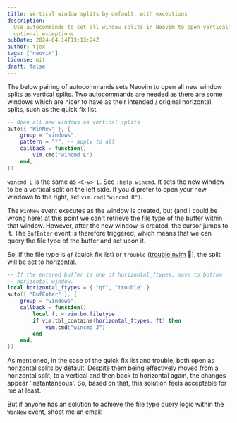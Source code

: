 ```yaml
---
title: Vertical window splits by default, with exceptions
description:
  Use autocommands to set all window splits in Neovim to open vertically with
  optional exceptions.
pubDate: 2024-04-14T13:13:24Z
author: tjex
tags: ["neovim"]
license: mit
draft: false
---
```


The below pairing of autocommands sets Neovim to open all new window splits as
vertical splits. Two autocommands are needed as there are some windows which are
nicer to have as their intended / original horizontal splits, such as the quick
fix list.

```lua
-- Open all new windows as vertical splits
auto({ "WinNew" }, {
	group = "windows",
	pattern = "*", -- apply to all
	callback = function()
		vim.cmd("wincmd L")
	end,
})
```

`wincmd L` is the same as `<C-w> L`. See `:help wincmd`. It sets the new window
to be a vertical split on the left side. If you'd prefer to open your new
windows to the right, set `vim.cmd("wincmd R")`.

The `WinNew` event executes as the window is created, but (and I could be wrong
here) at this point we can't retrieve the file type of the buffer within that
window. However, after the new window is created, the cursor jumps to it. The
`BufEnter` event is therefore triggered, which means that we can query the file
type of the buffer and act upon it.

So, if the file type is `qf` (quick fix list) or `trouble`
([trouble.nvim](https://github.com/folke/trouble.nvim) 🙌), the split will be
set to horizontal.

```lua
-- If the entered buffer is one of horizontal_ftypes, move to bottom
-- horizontal window.
local horizontal_ftypes = { "qf", "trouble" }
auto({ "BufEnter" }, {
	group = "windows",
	callback = function()
		local ft = vim.bo.filetype
		if vim.tbl_contains(horizontal_ftypes, ft) then
			vim.cmd("wincmd J")
		end
	end,
})

```

As mentioned, in the case of the quick fix list and trouble, both open as
horizontal splits by default. Despite them being effectively moved from a
horizontal split, to a vertical and then back to horizontal again, the changes
appear 'instantaneous'. So, based on that, this solution feels acceptable for me
at least.

But if anyone has an solution to achieve the file type query logic within the
`WinNew` event, shoot me an email!
